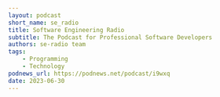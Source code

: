 ```yaml
---
layout: podcast
short_name: se_radio
title: Software Engineering Radio
subtitle: The Podcast for Professional Software Developers
authors: se-radio team
tags:
    - Programming
    - Technology
podnews_url: https://podnews.net/podcast/i9wxq
date: 2023-06-30
---
```

